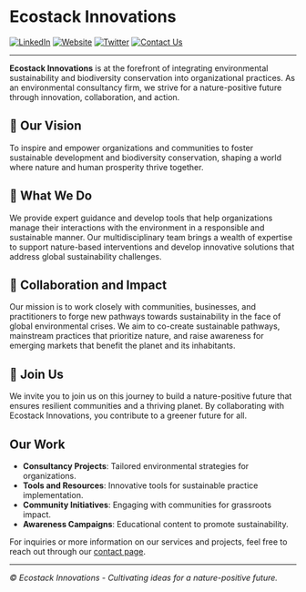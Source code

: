 # Ecostack Innovations

[![LinkedIn](https://img.shields.io/badge/-LinkedIn-blue?style=flat&logo=linkedin)](https://www.linkedin.com/company/ecostacking/)
[![Website](https://img.shields.io/badge/-Website-blueviolet?style=flat)](https://www.ecostackinnovations.com/)
[![Twitter](https://img.shields.io/badge/-Twitter-1DA1F2?style=flat&logo=twitter)](https://twitter.com/ecostacking)
[![Contact Us](https://img.shields.io/badge/-Contact%20Us-green?style=flat)](mailto:info@ecostackinnovations.com)

---

**Ecostack Innovations** is at the forefront of integrating environmental sustainability and biodiversity conservation into organizational practices. As an environmental consultancy firm, we strive for a nature-positive future through innovation, collaboration, and action.

## 🌿 Our Vision
To inspire and empower organizations and communities to foster sustainable development and biodiversity conservation, shaping a world where nature and human prosperity thrive together.

## 💼 What We Do
We provide expert guidance and develop tools that help organizations manage their interactions with the environment in a responsible and sustainable manner. Our multidisciplinary team brings a wealth of expertise to support nature-based interventions and develop innovative solutions that address global sustainability challenges.

## 🤝 Collaboration and Impact
Our mission is to work closely with communities, businesses, and practitioners to forge new pathways towards sustainability in the face of global environmental crises. We aim to co-create sustainable pathways, mainstream practices that prioritize nature, and raise awareness for emerging markets that benefit the planet and its inhabitants.

## 🚀 Join Us
We invite you to join us on this journey to build a nature-positive future that ensures resilient communities and a thriving planet. By collaborating with Ecostack Innovations, you contribute to a greener future for all.

## Our Work
- **Consultancy Projects**: Tailored environmental strategies for organizations.
- **Tools and Resources**: Innovative tools for sustainable practice implementation.
- **Community Initiatives**: Engaging with communities for grassroots impact.
- **Awareness Campaigns**: Educational content to promote sustainability.

For inquiries or more information on our services and projects, feel free to reach out through our [contact page](https://www.ecostackinnovations.com/contact-us).

---

_© Ecostack Innovations - Cultivating ideas for a nature-positive future._
